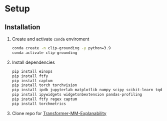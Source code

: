 # Setup

## Installation

1. Create and activate `conda` enviroment
    ```sh
    conda create -n clip-grounding -y python=3.9
    conda activate clip-grounding
    ```
2. Install dependencies
    ```sh
    pip install einops
    pip install ftfy
    pip install captum
    pip install torch torchvision
    pip install ipdb jupyterlab matplotlib numpy scipy scikit-learn tqdm natsort opencv-python pillow pyyaml scikit-image imgaug
    pip install ipywidgets widgetsnbextension pandas-profiling
    pip install ftfy regex captum
    pip install torchmetrics
    ```
3. Clone repo for [Transformer-MM-Explanability](git@github.com:hila-chefer/Transformer-MM-Explainability.git)